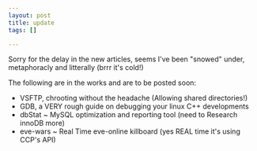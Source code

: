 ```yaml
--- 
layout: post
title: update
tags: []

---
```

<p>Sorry for the delay in the new articles, seems I've been "snowed" under, metaphoracly and litterally (brrr it's cold!)</p>
<p>The following are in the works and are to be posted soon:</p>
<ul>
<li>VSFTP, chrooting without the headache (Allowing shared directories!)</li>
<li>GDB, a VERY rough guide on debugging your linux C++ developments</li>
<li>dbStat ~ MySQL optimization and reporting tool (need to Research innoDB more)</li>
<li>eve-wars ~ Real Time eve-online killboard (yes REAL time it's using CCP's API)</li>
</ul>
